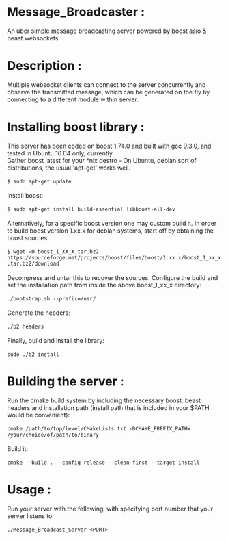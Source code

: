 # Message_Broadcaster :
An uber simple message broadcasting server powered by boost asio & beast websockets.

# Description :
Multiple websocket clients can connect to the server concurrently and observe the transmitted message, which can be generated on the fly by connecting to a different module within server.

# Installing boost library :
This server has been coded on boost 1.74.0 and built with gcc 9.3.0, and tested in Ubuntu 16.04 only, currently.
<br>Gather boost latest for your *nix destro - On Ubuntu, debian sort of distributions, the usual 'apt-get' works well.<br><br>
    `
    $ sudo apt-get update    
    `
<br><br>Install boost:<br><br>
    `
    $ sudo apt-get install build-essential libboost-all-dev
    `
<br><br>Alternatively, for a specific boost version one may custom build it. In order to build boost version 1.xx.x for debian systems, start off by obtaining the boost sources:<br><br>
    `
    $ wget -O boost_1_XX_X.tar.bz2 https://sourceforge.net/projects/boost/files/boost/1.xx.x/boost_1_xx_x.tar.bz2/download
    `
<br><br>Decompress and untar this to recover the sources. Configure the build and set the installation path from inside the above boost_1_xx_x directory:<br><br>
    `
    ./bootstrap.sh --prefix=/usr/
    `
<br><br>Generate the headers:<br><br>
    `
    ./b2 headers
    `
<br><br>Finally, build and install the library:<br><br>
    `
    sudo ./b2 install
    `
    
# Building the server :
Run the cmake build system by including the necessary boost::beast headers and installation path (install path that is included in your $PATH would be convenient):<br><br>
    `
    cmake /path/to/top/level/CMakeLists.txt -DCMAKE_PREFIX_PATH= /your/choice/of/path/to/binary
    `
<br><br>Build it:<br><br>
    `
    cmake --build . --config release --clean-first --target install
    `
# Usage :
Run your server with the following, with specifying port number that your server listens to:<br><br>
`
./Message_Broadcast_Server <PORT>
`
